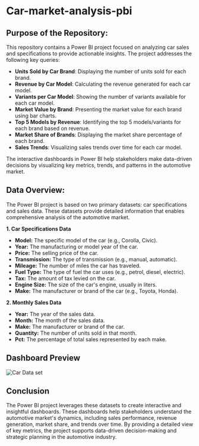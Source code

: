 # Car-market-analysis-pbi

## Purpose of the Repository:
This repository contains a Power BI project focused on analyzing car sales and specifications to provide actionable insights. The project addresses the following key queries:

- **Units Sold by Car Brand**: Displaying the number of units sold for each brand.
- **Revenue by Car Model**: Calculating the revenue generated for each car model.
- **Variants per Car Model**: Showing the number of variants available for each car model.
- **Market Value by Brand**: Presenting the market value for each brand using bar charts.
- **Top 5 Models by Revenue**: Identifying the top 5 models/variants for each brand based on revenue.
- **Market Share of Brands**: Displaying the market share percentage of each brand.
- **Sales Trends**: Visualizing sales trends over time for each car model.

The interactive dashboards in Power BI help stakeholders make data-driven decisions by visualizing key metrics, trends, and patterns in the automotive market.

## Data Overview:
The Power BI project is based on two primary datasets: car specifications and sales data. These datasets provide detailed information that enables comprehensive analysis of the automotive market.

**1. Car Specifications Data**

- **Model:** The specific model of the car (e.g., Corolla, Civic).
- **Year:** The manufacturing or model year of the car.
- **Price:** The selling price of the car.
- **Transmission:** The type of transmission (e.g., manual, automatic).
- **Mileage:** The number of miles the car has traveled.
- **Fuel Type:** The type of fuel the car uses (e.g., petrol, diesel, electric).
- **Tax:** The amount of tax levied on the car.
- **Engine Size:** The size of the car's engine, usually in liters.
- **Make:** The manufacturer or brand of the car (e.g., Toyota, Honda).
  
**2. Monthly Sales Data**

- **Year:** The year of the sales data.
- **Month:** The month of the sales data.
- **Make:** The manufacturer or brand of the car.
- **Quantity:** The number of units sold in that month.
- **Pct:** The percentage of total sales represented by each make.

## Dashboard Preview
![Car Data set](https://github.com/Niharika-yadav/Car-market-analysis-pbi/assets/160738276/ebbc81e7-36d7-4118-95b6-b1c26c7dc25b)

## Conclusion
The Power BI project leverages these datasets to create interactive and insightful dashboards. These dashboards help stakeholders understand the automotive market's dynamics, including sales performance, revenue generation, market share, and trends over time. By providing a detailed view of key metrics, the project supports data-driven decision-making and strategic planning in the automotive industry.
